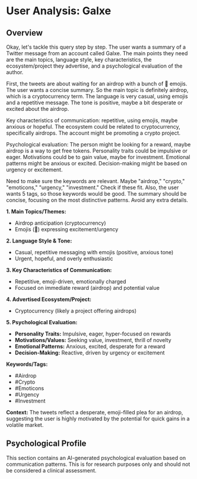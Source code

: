 # User Analysis: Galxe

## Overview

<think>
Okay, let's tackle this query step by step. The user wants a summary of a Twitter message from an account called Galxe. The main points they need are the main topics, language style, key characteristics, the ecosystem/project they advertise, and a psychological evaluation of the author.

First, the tweets are about waiting for an airdrop with a bunch of 🥹 emojis. The user wants a concise summary. So the main topic is definitely airdrop, which is a cryptocurrency term. The language is very casual, using emojis and a repetitive message. The tone is positive, maybe a bit desperate or excited about the airdrop.

Key characteristics of communication: repetitive, using emojis, maybe anxious or hopeful. The ecosystem could be related to cryptocurrency, specifically airdrops. The account might be promoting a crypto project.

Psychological evaluation: The person might be looking for a reward, maybe airdrop is a way to get free tokens. Personality traits could be impulsive or eager. Motivations could be to gain value, maybe for investment. Emotional patterns might be anxious or excited. Decision-making might be based on urgency or excitement.

Need to make sure the keywords are relevant. Maybe "airdrop," "crypto," "emoticons," "urgency," "investment." Check if these fit. Also, the user wants 5 tags, so those keywords would be good. The summary should be concise, focusing on the most distinctive patterns. Avoid any extra details.
</think>

**1. Main Topics/Themes:**  
- Airdrop anticipation (cryptocurrency)  
- Emojis (🥹) expressing excitement/urgency  

**2. Language Style & Tone:**  
- Casual, repetitive messaging with emojis (positive, anxious tone)  
- Urgent, hopeful, and overly enthusiastic  

**3. Key Characteristics of Communication:**  
- Repetitive, emoji-driven, emotionally charged  
- Focused on immediate reward (airdrop) and potential value  

**4. Advertised Ecosystem/Project:**  
- Cryptocurrency (likely a project offering airdrops)  

**5. Psychological Evaluation:**  
- **Personality Traits:** Impulsive, eager, hyper-focused on rewards  
- **Motivations/Values:** Seeking value, investment, thrill of novelty  
- **Emotional Patterns:** Anxious, excited, desperate for a reward  
- **Decision-Making:** Reactive, driven by urgency or excitement  

**Keywords/Tags:**  
- #Airdrop  
- #Crypto  
- #Emoticons  
- #Urgency  
- #Investment  

**Context:** The tweets reflect a desperate, emoji-filled plea for an airdrop, suggesting the user is highly motivated by the potential for quick gains in a volatile market.

## Psychological Profile

This section contains an AI-generated psychological evaluation based on communication patterns. This is for research purposes only and should not be considered a clinical assessment.